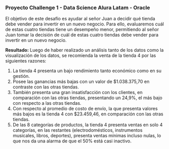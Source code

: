 ### Proyecto Challenge 1 - Data Science Alura Latam - Oracle

El objetivo de este desafío es ayudar al señor Juan a decidir qué tienda debe vender para invertir en un nuevo negocio. Para ello, evaluaremos cuál de estas cuatro tiendas tiene un desempeño menor, permitiendo al señor Juan tomar la decisión de cuál de estas cuatro tiendas debe vender para invertir en un nuevo negocio.

**Resultado:**
Luego de haber realizado un análisis tanto de los datos como la visualización de los datos, se recomienda la venta de la tienda 4 por las siguientes razones:
1.	La tienda 4 presenta un bajo rendimiento tanto económico como en su gestión.
2.	Posee las ganancias más bajas con un valor de $1.038.375,70 en contraste con las otras tiendas.
3.	También presenta una gran insatisfacción con los clientes, en comparación con las otras tiendas, presentando un 24,9%, el más bajo con respecto a las otras tiendas.
4.	Con respecto al promedio de costo de envío, la que presenta valores más bajos es la tienda 4 con $23.459,46, en comparación con las otras tiendas.
5.	De las 8 categorías de productos, la tienda 4 presenta ventas en solo 4 categorías, en las restantes (electrodomésticos, instrumentos musicales, libros, deportes), presenta ventas mínimas incluso nulas, lo que nos da una alarma de que el 50% está casi inactivo.
